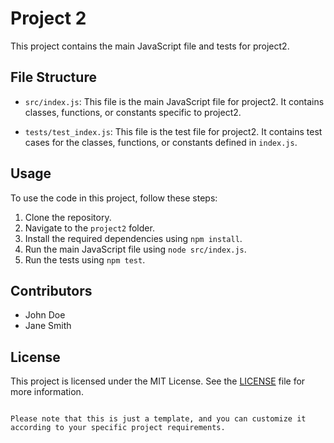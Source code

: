 # Project 2

This project contains the main JavaScript file and tests for project2.

## File Structure

- `src/index.js`: This file is the main JavaScript file for project2. It contains classes, functions, or constants specific to project2.

- `tests/test_index.js`: This file is the test file for project2. It contains test cases for the classes, functions, or constants defined in `index.js`.

## Usage

To use the code in this project, follow these steps:

1. Clone the repository.
2. Navigate to the `project2` folder.
3. Install the required dependencies using `npm install`.
4. Run the main JavaScript file using `node src/index.js`.
5. Run the tests using `npm test`.

## Contributors

- John Doe
- Jane Smith

## License

This project is licensed under the MIT License. See the [LICENSE](./LICENSE) file for more information.
```

Please note that this is just a template, and you can customize it according to your specific project requirements.